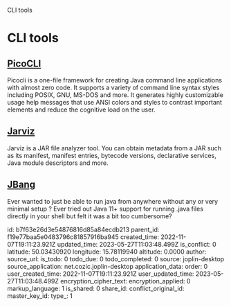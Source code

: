 CLI tools

# CLI tools

## [**PicoCLI**](https://picocli.info/)
Picocli is a one-file framework for creating Java command line applications with almost zero code. It supports a variety of command line syntax styles including POSIX, GNU, MS-DOS and more. It generates highly customizable usage help messages that use ANSI colors and styles to contrast important elements and reduce the cognitive load on the user.

## [**Jarviz**](https://github.com/kordamp/jarviz)
Jarviz is a JAR file analyzer tool. You can obtain metadata from a JAR such as its manifest, manifest entries, bytecode versions, declarative services, Java module descriptors and more.

## [JBang](https://www.jbang.dev/)
Ever wanted to just be able to run java from anywhere without any or very minimal setup ? Ever tried out Java 11+ support for running .java files directly in your shell but felt it was a bit too cumbersome?

id: b7f63e26d3e54876816d85a84ecdb213
parent_id: f19e77baa5e0483796c81857916ba945
created_time: 2022-11-07T19:11:23.921Z
updated_time: 2023-05-27T11:03:48.499Z
is_conflict: 0
latitude: 50.03430920
longitude: 15.78119940
altitude: 0.0000
author: 
source_url: 
is_todo: 0
todo_due: 0
todo_completed: 0
source: joplin-desktop
source_application: net.cozic.joplin-desktop
application_data: 
order: 0
user_created_time: 2022-11-07T19:11:23.921Z
user_updated_time: 2023-05-27T11:03:48.499Z
encryption_cipher_text: 
encryption_applied: 0
markup_language: 1
is_shared: 0
share_id: 
conflict_original_id: 
master_key_id: 
type_: 1